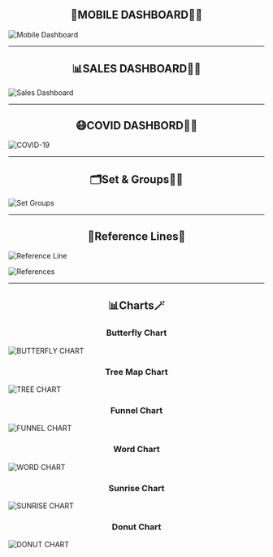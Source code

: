 <h2 align="center">📱MOBILE DASHBOARD🕵️‍♂️</h2>

![Mobile Dashboard](https://github.com/ROB6665/TABLEAU_DASHBOARDS/assets/121626867/5d71bbab-69df-46b1-a2f4-136137d57e02)

<hr>

<h2 align="center"> 📊SALES DASHBOARD🕵️‍♂ </h2>

![Sales Dashboard](https://github.com/ROB6665/TABLEAU_DASHBOARDS/assets/121626867/7de2d38d-2352-4ad4-93d2-c2cdca15d16d)

<hr>

<h2 align="center"> 😷COVID DASHBORD🕵️‍♂️ </h2>

![COVID-19](https://github.com/ROB6665/TABLEAU_DASHBOARDS/assets/121626867/b12a6cd3-6af3-49bf-8bc7-ad16035c2521)

<hr>

<h2 align="center"> 🗂️Set & Groups🕵️‍♂️ </h2>

![Set   Groups](https://github.com/ROB6665/TABLEAU_DASHBOARDS/assets/121626867/31182b79-8dfb-4d4a-b3d2-04b37215a10c)

<hr>

<h2 align="center"> 📍Reference Lines📏 </h2>

![Reference Line](https://github.com/ROB6665/TABLEAU_DASHBOARDS/assets/121626867/679d9853-01be-45fd-b906-4827cfea421b)

![References](https://github.com/ROB6665/TABLEAU_DASHBOARDS/assets/121626867/2276d731-aeb5-4f2c-b497-edfc23e0a73c)

<hr>

<h2 align="center"> 📊Charts🪄 </h2>

<h3 align="center"> Butterfly Chart </h2>

![BUTTERFLY CHART](https://github.com/ROB6665/TABLEAU_DASHBOARDS/assets/121626867/d3c3ca28-01c0-44ae-bd48-8f087d7d0bb8)

<h3 align="center"> Tree Map Chart </h2>

![TREE CHART](https://github.com/ROB6665/TABLEAU_DASHBOARDS/assets/121626867/c55bbed4-8090-4d46-87bd-e4cdf737a28b)

<h3 align="center"> Funnel Chart </h2>

![FUNNEL CHART](https://github.com/ROB6665/TABLEAU_DASHBOARDS/assets/121626867/dbefc347-f647-4ebc-92f9-f71bcd1a6cb9)

<h3 align="center"> Word Chart </h2>

![WORD CHART](https://github.com/ROB6665/TABLEAU_DASHBOARDS/assets/121626867/ce1486f7-5ee1-48b7-bfb6-681f4aac47f6)

<h3 align="center"> Sunrise Chart </h2>

![SUNRISE CHART](https://github.com/ROB6665/TABLEAU_DASHBOARDS/assets/121626867/edb80988-613e-4efd-8ba9-d1eaa416f119)

<h3 align="center"> Donut Chart </h2>

![DONUT CHART](https://github.com/ROB6665/TABLEAU_DASHBOARDS/assets/121626867/24873b58-60d9-46af-b614-218469e89dd7)
